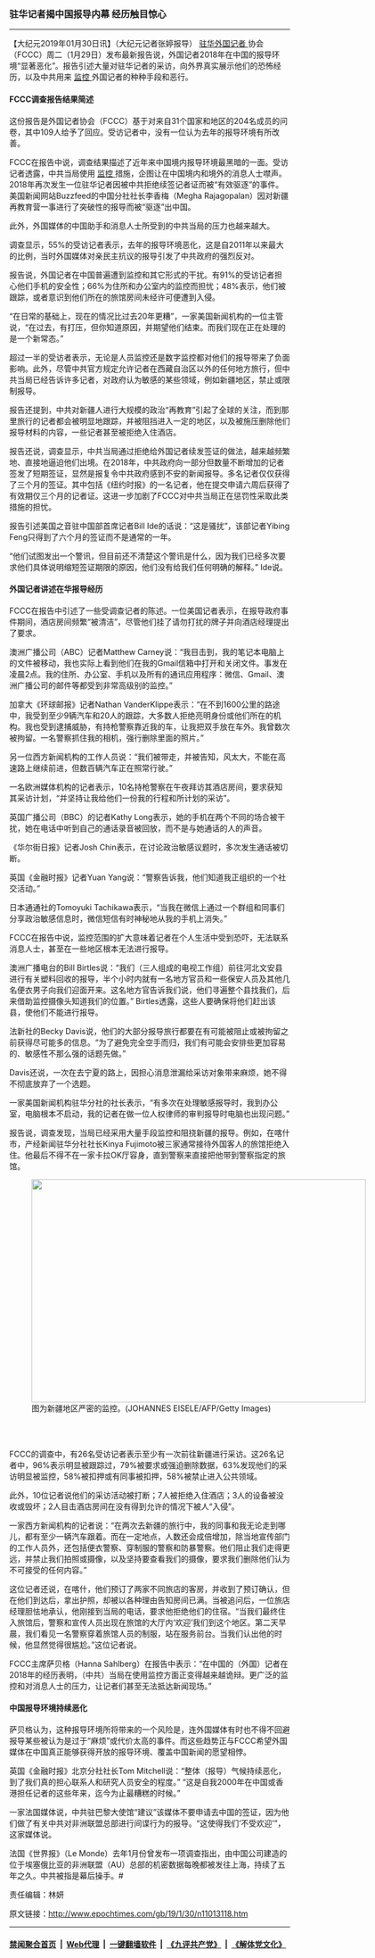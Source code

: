 ### 驻华记者揭中国报导内幕 经历触目惊心
------------------------

<p>
 【大纪元2019年01月30日讯】（大纪元记者张婷报导）
 <a href="http://www.epochtimes.com/gb/tag/%E9%A9%BB%E5%8D%8E%E5%A4%96%E5%9B%BD%E8%AE%B0%E8%80%85.html">
  驻华外国记者
 </a>
 协会（FCCC）周二（1月29日）发布最新报告说，外国记者2018年在中国的报导环境“显著恶化”。报告引述大量对驻华记者的采访，向外界真实展示他们的恐怖经历，以及中共用来
 <a href="http://www.epochtimes.com/gb/tag/%E7%9B%91%E6%8E%A7.html">
  监控
 </a>
 外国记者的种种手段和恶行。
</p>
<h4>
 FCCC调查报告结果简述
</h4>
<p>
 这份报告是外国记者协会（FCCC）基于对来自31个国家和地区的204名成员的问卷，其中109人给予了回应。受访记者中，没有一位认为去年的报导环境有所改善。
</p>
<p>
 FCCC在报告中说，调查结果描述了近年来中国境内报导环境最黑暗的一面。受访记者透露，中共当局使用
 <a href="http://www.epochtimes.com/gb/tag/%E7%9B%91%E6%8E%A7.html">
  监控
 </a>
 措施，企图让在中国境内和境外的消息人士噤声。2018年再次发生一位驻华记者因被中共拒绝续签记者证而被“有效驱逐”的事件。美国新闻网站Buzzfeed的中国分社社长李香梅（Megha Rajagopalan）因对新疆再教育营一事进行了突破性的报导而被“驱逐”出中国。
</p>
<p>
 此外，外国媒体的中国助手和消息人士所受到的中共当局的压力也越来越大。
</p>
<p>
 调查显示，55%的受访记者表示，去年的报导环境恶化，这是自2011年以来最大的比例，当时外国媒体对亲民主抗议的报导引发了中共政府的强烈反对。
</p>
<p>
 报告说，外国记者在中国普遍遭到监控和其它形式的干扰。有91%的受访记者担心他们手机的安全性；66%为住所和办公室内的监控而担忧；48%表示，他们被跟踪，或者意识到他们所在的旅馆房间未经许可便遭到入侵。
</p>
<p>
 “在日常的基础上，现在的情况比过去20年更糟”，一家美国新闻机构的一位主管说，“在过去，有打压，但你知道原因，并期望他们结束。而我们现在正在处理的是一个新常态。”
</p>
<p>
 超过一半的受访者表示，无论是人员监控还是数字监控都对他们的报导带来了负面影响。此外，尽管中共官方规定允许记者在西藏自治区以外的任何地方旅行，但中共当局已经告诉许多记者，对政府认为敏感的某些领域，例如新疆地区，禁止或限制报导。
</p>
<p>
 报告还提到，中共对新疆人进行大规模的政治“再教育”引起了全球的关注，而到那里旅行的记者都会被明显地跟踪，并被阻挡进入一定的地区，以及被施压删除他们报导材料的内容，一些记者甚至被拒绝入住酒店。
</p>
<p>
 报告还说，调查显示，中共当局通过拒绝给外国记者续发签证的做法，越来越频繁地、直接地逼迫他们出境。在2018年，中共政府向一部分但数量不断增加的记者签发了短期签证，显然是报复令中共政府感到不安的新闻报导。多名记者仅仅获得了三个月的签证。其中包括《纽约时报》的一名记者，他在提交申请六周后获得了有效期仅三个月的记者证。这进一步加剧了FCCC对中共当局正在惩罚性采取此类措施的担忧。
</p>
<p>
 报告引述美国之音驻中国部首席记者Bill Ide的话说：“这是骚扰”，该部记者Yibing Feng只得到了六个月的签证而不是通常的一年。
</p>
<p>
 “他们试图发出一个警讯，但目前还不清楚这个警讯是什么，因为我们已经多次要求他们具体说明缩短签证期限的原因，他们没有给我们任何明确的解释。” Ide说。
</p>
<h4>
 外国记者讲述在华报导经历
</h4>
<p>
 FCCC在报告中引述了一些受调查记者的陈述。一位美国记者表示，在报导政府事件期间，酒店房间频繁“被清洁”，尽管他们挂了请勿打扰的牌子并向酒店经理提出了要求。
</p>
<p>
 澳洲广播公司（ABC）记者Matthew Carney说：“我目击到，我的笔记本电脑上的文件被移动，我也实际上看到他们在我的Gmail信箱中打开和关闭文件。事发在凌晨2点。我的住所、办公室、手机以及所有的通讯应用程序：微信、Gmail、澳洲广播公司的邮件等都受到非常高级别的监控。”
</p>
<p>
 加拿大《环球邮报》记者Nathan VanderKlippe表示：“在不到1600公里的路途中，我受到至少9辆汽车和20人的跟踪，大多数人拒绝亮明身份或他们所在的机构。我也受到逮捕威胁，有持枪警察靠近我的车，让我把双手放在车外。我曾数次被拘留。一名警察抓住我的相机，强行删除里面的照片。”
</p>
<p>
 另一位西方新闻机构的工作人员说：“我们被带走，并被告知，风太大，不能在高速路上继续前进，但数百辆汽车正在照常行驶。”
</p>
<p>
 一名欧洲媒体机构的记者表示，10名持枪警察在午夜拜访其酒店房间，要求获知其采访计划，“并坚持让我给他们一份我的行程和所计划的采访”。
</p>
<p>
 英国广播公司（BBC）的记者Kathy Long表示，她的手机在两个不同的场合被干扰，她在电话中听到自己的通话录音被回放，而不是与她通话的人的声音。
</p>
<p>
 《华尔街日报》记者Josh Chin表示，在讨论政治敏感议题时，多次发生通话被切断。
</p>
<p>
 英国《金融时报》记者Yuan Yang说：“警察告诉我，他们知道我正组织的一个社交活动。”
</p>
<p>
 日本通通社的Tomoyuki Tachikawa表示，“当我在微信上通过一个群组和同事们分享政治敏感信息时，微信短信有时神秘地从我的手机上消失。”
</p>
<p>
 FCCC在报告中说，监控范围的扩大意味着记者在个人生活中受到恐吓，无法联系消息人士，甚至在一些地区根本无法进行报导。
</p>
<p>
 澳洲广播电台的Bill Birtles说：“我们（三人组成的电视工作组）前往河北文安县进行有关塑料回收的报导，半个小时内就有一名地方官员和一些保安人员及其他几名便衣男子向我们迎面开来。这名地方官告诉我们说，他们寻遍整个县找我们，后来借助监控摄像头知道我们的位置。” Birtles透露，这些人要确保将他们赶出该县，使他们不能进行报导。
</p>
<p>
 法新社的Becky Davis说，他们的大部分报导旅行都要在有可能被阻止或被拘留之前获得尽可能多的信息。“为了避免完全空手而归，我们有可能会安排些更加容易的、敏感性不那么强的话题先做。”
</p>
<p>
 Davis还说，一次在去宁夏的路上，因担心消息泄漏给采访对象带来麻烦，她不得不彻底放弃了一个选题。
</p>
<p>
 一家美国新闻机构驻华分社的社长表示，“有多次在处理敏感报导时，我到办公室，电脑根本不启动，我的记者在做一位人权律师的审判报导时电脑也出现问题。”
</p>
<p>
 报告说，调查发现，当局已经采用大量手段监控和阻挠新疆的报导。例如，在喀什市，产经新闻驻华分社社长Kinya Fujimoto被三家通常接待外国客人的旅馆拒绝入住。他最后不得不在一家卡拉OK厅容身，直到警察来直接把他带到警察指定的旅馆。
</p>
<figure class="wp-caption aligncenter" id="attachment_11013162" style="width: 600px">
 <a href="http://i.epochtimes.com/assets/uploads/2019/01/GettyImages-813549056-1-e1548856772578.jpg">
  <img alt="" class="size-large wp-image-11013162" height="400" src="http://i.epochtimes.com/assets/uploads/2019/01/GettyImages-813549056-1-600x400.jpg" width="600"/>
 </a>
 <br/><figcaption class="wp-caption-text">
  图为新疆地区严密的监控。(JOHANNES EISELE/AFP/Getty Images)
 </figcaption><br/>
</figure><br/>
<p>
 FCCC的调查中，有26名受访记者表示至少有一次前往新疆进行采访。这26名记者中，96%表示明显被跟踪过，79%被要求或强迫删除数据，63%发现他们的采访明显被监控，58%被扣押或有同事被扣押，58%被禁止进入公共领域。
</p>
<p>
 此外，10位记者说他们的采访活动被打断；7人被拒绝入住酒店；3人的设备被没收或毁坏；2人目击酒店房间在没有得到允许的情况下被人“入侵”。
</p>
<p>
 一家西方新闻机构的记者说：“在两次去新疆的旅行中，我的同事和我无论走到哪儿，都有至少一辆汽车跟着。而在一定地点，人数还会成倍增加，除当地宣传部门的工作人员外，还包括便衣警察、穿制服的警察和防暴警察。他们阻止我们走得更远，并禁止我们拍照或摄像，以及坚持要查看我们的摄像，要求我们删除他们认为不可接受的任何内容。”
</p>
<p>
 这位记者还说，在喀什，他们预订了两家不同旅店的客房，并收到了预订确认，但在他们到达后，拿出护照，却被以各种理由告知房间已满。当被追问后，一位旅店经理胆怯地承认，他刚接到当局的电话，要求他拒绝他们的住宿。“当我们最终住入旅馆后，警察和宣传人员出现在旅馆的大厅内‘欢迎’我们到这个地区。第二天早晨，我们看见一名警察穿着旅馆人员的制服，站在服务前台。当我们认出他的时候，他显然觉得很尴尬。”这位记者说。
</p>
<p>
 FCCC主席萨贝格（Hanna Sahlberg）在报告中表示：“在中国的（外国）记者在2018年的经历表明，（中共）当局在使用监控方面正变得越来越诡辩。更广泛的监控和对消息人士的压力，让记者们甚至无法抵达新闻现场。”
</p>
<h4>
 中国报导环境持续恶化
</h4>
<p>
 萨贝格认为，这种报导环境所将带来的一个风险是，连外国媒体有时也不得不回避报导某些被认为是过于“麻烦”或代价太高的事件。而这些趋势正与FCCC希望外国媒体在中国真正能够获得开放的报导环境、覆盖中国新闻的愿望相悖。
</p>
<p>
 英国《金融时报》北京分社社长Tom Mitchell说：“整体（报导）气候持续恶化，到了我们真的担心联系人和研究人员安全的程度。” “这是自我2000年在中国或香港担任记者的这些年来，迄今为止最糟糕的时候。”
</p>
<p>
 一家法国媒体说，中共驻巴黎大使馆“建议”该媒体不要申请去中国的签证，因为他们做了有关中共对非洲联盟总部进行间谍行为的报导。“这使得我们‘不受欢迎’”，这家媒体说。
</p>
<p>
 法国《世界报》（Le Monde）去年1月份曾发布一项调查指出，由中国公司建造的位于埃塞俄比亚的非洲联盟（AU）总部的机密数据每晚都被发往上海，持续了五年之久。中共被指是幕后操手。#
</p>
<p>
 责任编辑：林妍
</p>

原文链接：http://www.epochtimes.com/gb/19/1/30/n11013118.htm


------------------------
#### [禁闻聚合首页](https://github.com/gfw-breaker/banned-news/blob/master/README.md) &nbsp;|&nbsp; [Web代理](https://github.com/gfw-breaker/open-proxy/blob/master/README.md) &nbsp;|&nbsp; [一键翻墙软件](https://github.com/gfw-breaker/nogfw/blob/master/README.md) &nbsp;|&nbsp; [《九评共产党》](https://github.com/gfw-breaker/9ping.md/blob/master/README.md#九评之一评共产党是什么) &nbsp;|&nbsp; [《解体党文化》](https://github.com/gfw-breaker/jtdwh.md/blob/master/README.md#绪论)